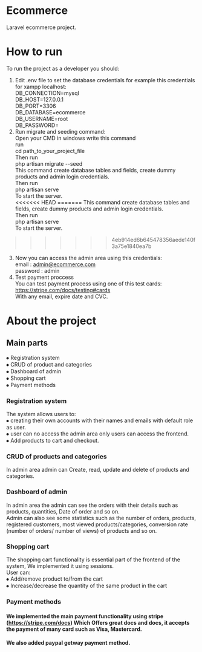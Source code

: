 # Ecommerce
Laravel ecommerce project.
# How to run  
To run the project as a developer you should:  
1. Edit .env file to set the database credentials for example this credentials for xampp localhost:  
  DB_CONNECTION=mysql  
  DB_HOST=127.0.0.1  
  DB_PORT=3306  
  DB_DATABASE=ecommerce  
  DB_USERNAME=root  
  DB_PASSWORD=  
2. Run migrate and seeding command:   
  Open your CMD in windows write this command  
  run  
  cd path_to_your_project_file  
  Then run  
  php artisan migrate --seed  
  This command create database tables and fields, create dummy products and admin login credentials.  
  Then run  
  php artisan serve  
  To start the server.  
<<<<<<< HEAD
=======
  This command create database tables and fields, create dummy products and admin login credentials.   
  Then run  
  php artisan serve  
  To start the server.
>>>>>>> 4eb914ed6b645478356aede140f3a75e1840ea7b
3. Now you can access the admin area using this credentials:  
  email : admin@ecommerce.com  
  password : admin  
4. Test payment proccess  
  You can test payment process using one of this test cards:  
  https://stripe.com/docs/testing#cards  
  With any email, expire date and CVC.
# About the project
## Main parts  
  ⦁	Registration system  
  ⦁	CRUD of product and categories  
  ⦁	Dashboard of admin  
  ⦁	Shopping cart  
  ⦁	Payment methods  
### Registration system  
The system allows users to:  
  ⦁	creating their own accounts with their names and emails with default role as user.  
  ⦁	user can no access the admin area only users can access the frontend.  
  ⦁	Add products to cart and checkout.  
### CRUD of products and categories  
In admin area admin can Create, read, update and delete of products and categories.  
### Dashboard of admin  
In admin area the admin can see the orders with their details such as products, quantities, Date of order and so on.  
Admin can also see some statistics such as the number of orders, products, registered customers, most viewed products/categories, conversion rate (number of orders/ number of views) of products and so on.  
### Shopping cart  
The shopping cart functionality is essential part of the frontend of the system, We implemented it using sessions.   
User can:   
  ⦁	Add/remove product to/from the cart  
  ⦁	Increase/decrease the quantity of the same product in the cart  
### Payment methods
#### We implemented the main payment functionality using stripe (https://stripe.com/docs) Which Offers great docs and docs, it accepts the payment of many card such as Visa, Mastercard.  
#### We also added paypal getway payment method.
